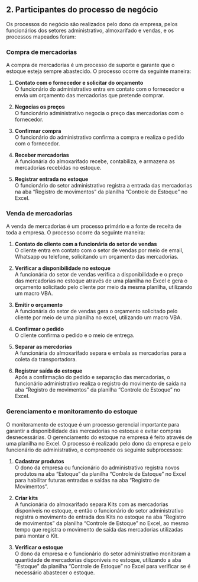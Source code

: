## 2. Participantes do processo de negócio
Os processos do negócio são realizados pelo dono da empresa, pelos funcionários dos setores administrativo, almoxarifado e vendas, e os processos mapeados foram:

### Compra de mercadorias
A compra de mercadorias é um processo de suporte e garante que o estoque esteja sempre abastecido. O processo ocorre da seguinte maneira:

1. **Contato com o fornecedor e solicitar do orçamento**  
O funcionário do administrativo entra em contato com o fornecedor e envia um orçamento das mercadorias que pretende comprar.

2. **Negocias os preços**  
O funcionário administrativo negocia o preço das mercadorias com o fornecedor.

3. **Confirmar compra**  
O funcionário do administrativo confirma a compra e realiza o pedido com o fornecedor.

4. **Receber mercadorias**  
A funcionária do almoxarifado recebe, contabiliza, e armazena as mercadorias recebidas no estoque.

5. **Registrar entrada no estoque**  
O funcionário do setor administrativo registra a entrada das mercadorias na aba “Registro de movimentos” da planilha “Controle de Estoque” no Excel.

### Venda de mercadorias
A venda de mercadorias é um processo primário e a fonte de receita de toda a empresa. O processo ocorre da seguinte maneira:

1. **Contato do cliente com a funcionária do setor de vendas**  
O cliente entra em contato com o setor de vendas por meio de email, Whatsapp ou telefone, solicitando um orçamento das mercadorias.

2. **Verificar a disponibilidade no estoque**  
A funcionária do setor de vendas verifica a disponibilidade e o preço das mercadorias no estoque através de uma planilha no Excel e gera o orçamento solicitado pelo cliente por meio da mesma planilha, utilizando um macro VBA.

3. **Emitir o orçamento**  
A funcionária do setor de vendas gera o orçamento solicitado pelo cliente por meio de uma planilha no excel, utilizando um macro VBA.

4. **Confirmar o pedido**  
O cliente confirma o pedido e o meio de entrega.

5. **Separar as mercdorias**  
A funcionária do almoxarifado separa e embala as mercadorias para a coleta da transportadora.

6. **Registrar saída do estoque**  
Após a confirmação do pedido e separação das mercadorias, o funcionário administrativo realiza o registro do movimento de saída na aba “Registro de movimentos” da planilha “Controle de Estoque” no Excel.

### Gerenciamento e monitoramento do estoque
O monitoramento de estoque é um processo gerencial importante para garantir a disponibilidade das mercadorias no estoque e evitar compras desnecessárias. O gerenciamento do estoque na empresa é feito através de uma planilha no Excel. O processo é realizado pelo dono da empresa e pelo funcionário do administrativo, e compreende os seguinte subprocessos:

1. **Cadastrar produtos**  
O dono da empresa ou funcionário do administrativo registra novos produtos na aba “Estoque” da planilha “Controle de Estoque” no Excel para habilitar futuras entradas e saídas na aba “Registro de Movimentos”.

2. **Criar kits**  
A funcionária do almoxarifado separa Kits com as mercadorias disponíveis no estoque, e então o funcionário do setor administrativo registra o movimento de entrada dos Kits no estoque na aba “Registro de movimentos” da planilha “Controle de Estoque” no Excel, ao mesmo tempo que registra o movimento de saída das mercadorias utilizadas para montar o Kit.

3. **Verificar o estoque**  
O dono da empresa e o funcionário do setor administrativo monitoram a quantidade de mercadorias disponíveis no estoque, utilizando a aba “Estoque” da planilha “Controle de Estoque” no Excel para verificar se é necessário abastecer o estoque.